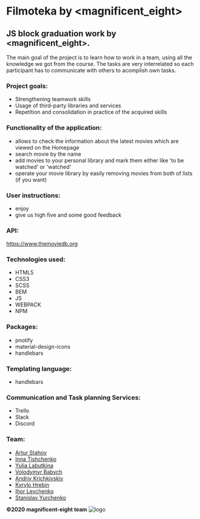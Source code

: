 # Filmoteka by <magnificent_eight>

## JS block graduation work by <magnificent_eight>.
The main goal of the project is to learn how to work in a team, using all the knowledge we got from the course.
The tasks are very interrelated so each participant has to communicate with others to acomplish own tasks.

### Project goals: 
- Strengthening teamwork skills
- Usage of third-party libraries and services
- Repetition and consolidation in practice of the acquired skills

### Functionality of the application:
- allows to check the information about the latest movies which are viewed on the Homepage
- search movie by the name
- add movies to your personal library and mark them either like 'to be watched' or 'watched'
- operate your movie library by easily removing movies from both of lists (if you want)

### User instructions:
- enjoy
- give us high five and some good feedback

### API:
https://www.themoviedb.org

### Technologies used: 
- HTML5
- CSS3
- SCSS
- BEM
- JS
- WEBPACK
- NPM

### Packages:
- pnotify
- material-design-icons
- handlebars

### Templating language:
- handlebars

### Communication and Task planning Services: 
- Trello
- Slack
- Discord

### Team: 
- [Artur Stahov](https://github.com/ArturStahov)
- [Inna Tishchenko](https://github.com/inna91)
- [Yulia Labutkina](https://github.com/YuliaLabutkina)
- [Volodymyr Babych](https://github.com/vovababych)
- [Andriy Krichkivskiy](https://github.com/Andriy1982)
- [Kyrylo Hrebin](https://github.com/kyrylohrebin)
- [Ihor Levchenko](https://github.com/IhorLev1)
- [Stanislav Yurchenko](https://github.com/StanislavYurchenko)

**©2020 magnificent-eight team**
![logo](https://github.com/StanislavYurchenko/filmoteka/blob/dev/src/images/footer_logo/me_logo.png)